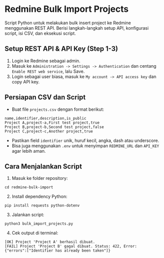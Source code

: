 # Redmine Bulk Import Projects

Script Python untuk melakukan bulk insert project ke Redmine menggunakan REST API.
Berisi langkah-langkah setup API, konfigurasi script, isi CSV, dan eksekusi script.

## Setup REST API & API Key (Step 1-3)
1. Login ke Redmine sebagai admin.
2. Masuk ke `Administration -> Settings -> Authentication` dan centang `Enable REST web service`, lalu Save.
3. Login sebagai user biasa, masuk ke `My account -> API access key` dan copy API key.

## Persiapan CSV dan Script
- Buat file `projects.csv` dengan format berikut:
```
name,identifier,description,is_public
Project A,project-a,First test project,true
Project B,project-b,Second test project,false
Project C,project-c,Another project,true
```
- Pastikan field `identifier` unik, huruf kecil, angka, dash atau underscore.
- Bisa juga menggunakan `.env` untuk menyimpan `REDMINE_URL` dan `API_KEY` agar lebih aman.

## Cara Menjalankan Script
1. Masuk ke folder repository:
```
cd redmine-bulk-import
```
2. Install dependency Python:
```
pip install requests python-dotenv
```
3. Jalankan script:
```
python3 bulk_import_projects.py
```
4. Cek output di terminal:
```
[OK] Project 'Project A' berhasil dibuat.
[FAIL] Project 'Project B' gagal dibuat. Status: 422, Error: {"errors":["Identifier has already been taken"]}
```
